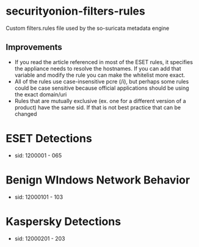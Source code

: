 # securityonion-filters-rules
Custom filters.rules file used by the so-suricata metadata engine
## Improvements
- If you read the article referenced in most of the ESET rules, it specifies the appliance needs to resolve the hostnames. If you can add that variable and modify the rule you can make the whitelist more exact.
- All of the rules use case-insensitive pcre (/i), but perhaps some rules could be case sensitive because official applications should be using the exact domain/uri
- Rules that are mutually exclusive (ex. one for a different version of a product) have the same sid. If that is not best practice that can be changed
# ESET Detections
- sid: 1200001 - 065
# Benign WIndows Network Behavior
- sid: 12000101 - 103
# Kaspersky Detections
- sid: 12000201 - 203